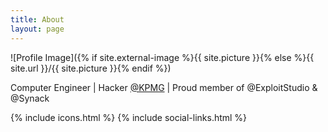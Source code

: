 ```yaml
---
title: About
layout: page
---
```

![Profile Image]({% if site.external-image %}{{ site.picture }}{% else %}{{ site.url }}/{{ site.picture }}{% endif %})

<p>Computer Engineer | Hacker <a href="https://home.kpmg/ee/en/" target="_blank">@KPMG</a> | Proud member of @ExploitStudio & @Synack</p>

{% include icons.html %}
{% include social-links.html %}

<div class="social-links"> <a class="link" data-title="facebook.com/muskecan" href="https://facebook.com/muskecan" target="_blank" rel="noopener"> <svg class="icon icon-facebook"><use xlink:href="#icon-facebook"></use></svg> </a> <a class="link" data-title="twitter.com/muskecan" href="https://twitter.com/muskecan" target="_blank" rel="noopener"> <svg class="icon icon-twitter"><use xlink:href="#icon-twitter"></use></svg> </a> <a class="link" data-title="linkedin.com/in/muskecan" href="https://www.linkedin.com/in/muskecan" target="_blank" rel="noopener"> <svg class="icon icon-linkedin"><use xlink:href="#icon-linkedin"></use></svg> </a> <a class="link" data-title="github.com/muskecan" href="https://github.com/muskecan" target="_blank" rel="noopener"> <svg class="icon icon-github"><use xlink:href="#icon-github"></use></svg> </a> </div>